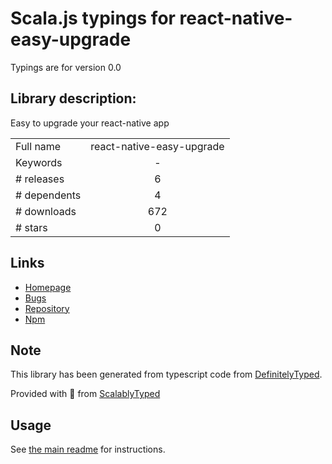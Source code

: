 
# Scala.js typings for react-native-easy-upgrade

Typings are for version 0.0

## Library description:
Easy to upgrade your react-native app

|                    |                 |
| ------------------ | :-------------: |
| Full name          | react-native-easy-upgrade |
| Keywords           | - |
| # releases         | 6 |
| # dependents       | 4 |
| # downloads        | 672 |
| # stars            | 0 |

## Links
- [Homepage](https://github.com/react-native-org/react-native-easy-upgrade#readme)
- [Bugs](https://github.com/react-native-org/react-native-easy-upgrade/issues)
- [Repository](https://github.com/react-native-org/react-native-easy-upgrade)
- [Npm](https://www.npmjs.com/package/react-native-easy-upgrade)
    


## Note
This library has been generated from typescript code from [DefinitelyTyped](https://definitelytyped.org).

Provided with :purple_heart: from [ScalablyTyped](https://github.com/oyvindberg/ScalablyTyped)

## Usage
See [the main readme](../../readme.md) for instructions.


